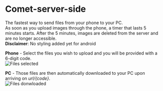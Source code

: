 ﻿# Comet-server-side
The fastest way to send files from your phone to your PC.  
As soon as you upload images through the phone, a timer that lasts 5 minutes starts. After the 5 minutes, images are deleted from the server and are no longer accessible.  
**Disclaimer**: No styling added yet for android  


**Phone** - Select the files you wish to upload and you will be provided with a 6-digit code.  
![Files selected](https://cdn.discordapp.com/attachments/769282603651956749/863796221679239188/unknown.png)  

**PC** - Those files are then automatically downloaded to your PC upon arriving on *url/{code}*.  
![Files donwloaded](https://cdn.discordapp.com/attachments/769282603651956749/865986799028273152/unknown.png)  
